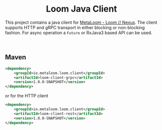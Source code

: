 <h1 align="center">Loom Java Client </h3>

This project contains a java client for [MetaLoom - Loom // Nexus](https://metaloom.io/). The client supports HTTP and gRPC transport in either blocking or non-blocking fashion. For async operation a `Future` or RxJava3 based API can be used.

<br />

## Maven

```xml
<dependency>
	<groupId>io.metaloom.loom.client</groupId>
	<artifactId>loom-client-grpc</artifactId>
	<version>1.0.0-SNAPSHOT</version>
</dependency>
```

or for the HTTP client

```xml
<dependency>
	<groupId>io.metaloom.loom.client</groupId>
	<artifactId>loom-client-rest</artifactId>
	<version>1.0.0-SNAPSHOT</version>
</dependency>
```